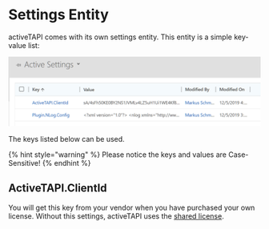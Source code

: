 # Settings Entity

activeTAPI comes with its own settings entity. This entity is a simple key-value list:

![](../../../_.assets/settings_entity.png)

The keys listed below can be used.

{% hint style="warning" %}
Please notice the keys and values are Case-Sensitive!
{% endhint %}

## ActiveTAPI.ClientId

You will get this key from your vendor when you have purchased your own license. Without this settings, activeTAPI uses the [shared license](http://activetapi.net/licensing/sharedlicense/?target=_blank).

